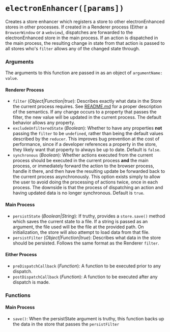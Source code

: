 # `electronEnhancer([params])`

Creates a store enhancer which registers a store to other electronEnhanced stores in other processes.  If created in a Renderer process (Either a `BrowserWindow` or a `webview`), dispatches are forwarded to the electronEnhanced store in the main process.  If an action is dispatched in the main process, the resulting change in state from that action is passed to all stores who's `filter` allows any of the changed state through.

### Arguments

The arguments to this function are passed in as an object of `argumentName: value`.

#### Renderer Process

 - `filter` (_Object|Function|true_): Describes exactly what data in the Store the current process requires.  See [README.md](https://github.com/samiskin/redux-electron-store/blob/master/README.md) for a proper description of the semantics.  If any change occurs to a property that passes the filter, the new value will be updated in the current process.  The default behavior allows any property.
 - `excludeUnfilteredState` (_Boolean_): Whether to have any properties __not__ passing the `filter` to be `undefined`, rather than being the default values described by the `reducer`.  This improves bug prevention at the cost of performance, since if a developer references a property in the store, they likely want that property to always be up to date.  Default is `false`.
 - `synchronous` (_Boolean_): Whether actions executed from the current process should be executed in the current process __and__ the main process, or immediately forward the action to the browser process, handle it there, and then have the resulting update be forwarded back to the current process asynchronously.  This option exists simply to allow the user to avoid doing the processing of actions twice, once in each process.  The downside is that the process of dispatching an action and having updated data is no longer synchronous.  Default is `true`.

#### Main Process

 - `persistState` (_Boolean|String_): If truthy, provides a `store.save()` method which saves the current state to a file.  If a string is passed as an argument, the file used will be the file at the provided path.  On initialization, the store will also attempt to load data from that file.
 - `persistFilter` (_Object|Function|true_): Describes what data in the store should be persisted.  Follows the same format as the Renderer `filter`.

#### Either Process

 - `preDispatchCallback` (_Function_): A function to be executed prior to any dispatch.
 - `postDispatchCallback` (_Function_): A function to be executed after any dispatch is made.

### Functions

#### Main Process

 - `save()`: When the persistState argument is truthy, this function backs up the data in the store that passes the `persistFilter`

